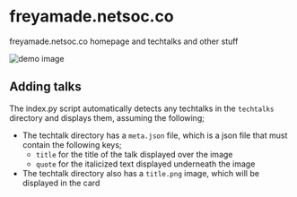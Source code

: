# freyamade.netsoc.co
freyamade.netsoc.co homepage and techtalks and other stuff

![demo image](https://raw.githubusercontent.com/freyamade/freyamade.netsoc.co/master/demo.png?token=APL_mWJ_nXwuK0nxZdRcbPwpbirQyYehks5cSEo4wA%3D%3D)

## Adding talks
The index.py script automatically detects any techtalks in the `techtalks` directory and displays them, assuming the following;

- The techtalk directory has a `meta.json` file, which is a json file that must contain the following keys;
    - `title` for the title of the talk displayed over the image
    - `quote` for the italicized text displayed underneath the image
- The techtalk directory also has a `title.png` image, which will be displayed in the card

